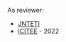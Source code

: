 As reviewer:

* [JNTETI](https://www.journal.ugm.ac.id/v3/JNTETI)
* [ICITEE](https://icitee.ugm.ac.id/) - 2022
